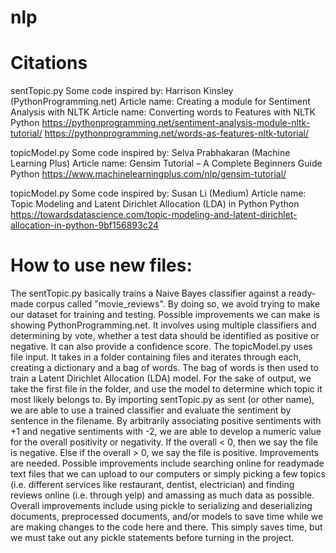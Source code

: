 # nlp

# Citations


 sentTopic.py
 Some code inspired by:
 Harrison Kinsley (PythonProgramming.net)
 Article name: Creating a module for Sentiment Analysis with NLTK
 Article name: Converting words to Features with NLTK
 Python
 https://pythonprogramming.net/sentiment-analysis-module-nltk-tutorial/
 https://pythonprogramming.net/words-as-features-nltk-tutorial/

 topicModel.py
 Some code inspired by:
 Selva Prabhakaran (Machine Learning Plus)
 Article name: Gensim Tutorial – A Complete Beginners Guide
 Python
 https://www.machinelearningplus.com/nlp/gensim-tutorial/

 topicModel.py
 Some code inspired by:
 Susan Li (Medium)
 Article name: Topic Modeling and Latent Dirichlet Allocation (LDA) in Python
 Python
 https://towardsdatascience.com/topic-modeling-and-latent-dirichlet-allocation-in-python-9bf156893c24

 # How to use new files:
 The sentTopic.py basically trains a Naive Bayes classifier against a ready-made corpus called "movie_reviews".
 By doing so, we avoid trying to make our dataset for training and testing. Possible improvements we can make
 is showing PythonProgramming.net. It involves using multiple classifiers and determining by vote, whether
 a test data should be identified as positive or negative. It can also provide a confidence score. The
 topicModel.py uses file input. It takes in a folder containing files and iterates through each, creating
 a dictionary and a bag of words. The bag of words is then used to train a Latent Dirichlet Allocation (LDA)
 model. For the sake of output, we take the first file in the folder, and use the model to determine
 which topic it most likely belongs to. By importing sentTopic.py as sent (or other name), we are able
 to use a trained classifier and evaluate the sentiment by sentence in the filename. By arbitrarily
 associating positive sentiments with +1 and negative sentiments with -2, we are able to develop a numeric
 value for the overall positivity or negativity. If the overall < 0, then we say the file is negative. Else
 if the overall > 0, we say the file is positive. Improvements are needed. Possible improvements include
 searching online for readymade text files that we can upload to our computers or simply picking a few topics (i.e.
 different services like restaurant, dentist, electrician)  and finding reviews online (i.e. through yelp) and
 amassing as much data as possible. Overall improvements include using pickle to serializing and deserializing
 documents, preprocessed documents, and/or models to save time while we are making changes to the code here and there.
 This simply saves time, but we must take out any pickle statements before turning in the project.
